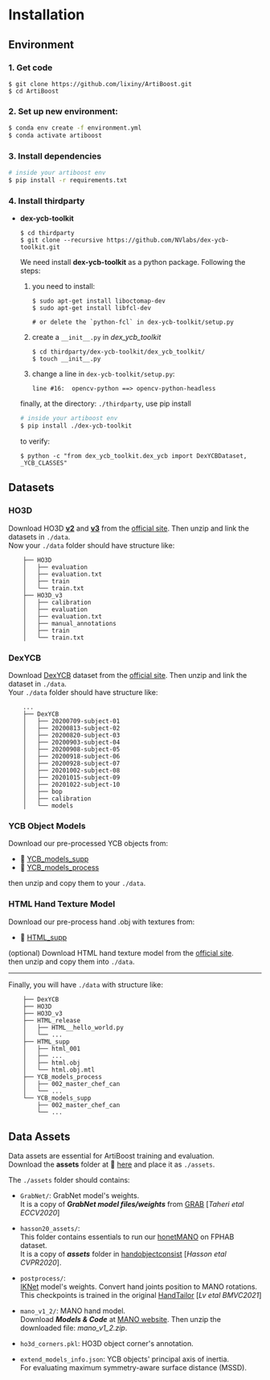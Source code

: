 # Installation

## Environment

### 1. Get code

```shell
$ git clone https://github.com/lixiny/ArtiBoost.git
$ cd ArtiBoost
```

### 2. Set up new environment:

```sh
$ conda env create -f environment.yml
$ conda activate artiboost
```

### 3. Install dependencies

```sh
# inside your artiboost env
$ pip install -r requirements.txt
```

### 4. Install thirdparty

- **dex-ycb-toolkit**

  ```shell
  $ cd thirdparty
  $ git clone --recursive https://github.com/NVlabs/dex-ycb-toolkit.git
  ```

  We need install **dex-ycb-toolkit** as a python package. Following the steps:

  1. you need to install:

     ```shell
     $ sudo apt-get install liboctomap-dev
     $ sudo apt-get install libfcl-dev

     # or delete the `python-fcl` in dex-ycb-toolkit/setup.py
     ```

  2. create a `__init__.py` in _dex_ycb_toolkit_

     ```shell
     $ cd thirdparty/dex-ycb-toolkit/dex_ycb_toolkit/
     $ touch __init__.py
     ```

  3. change a line in `dex-ycb-toolkit/setup.py`:
     ```
     line #16:  opencv-python ==> opencv-python-headless
     ```

  finally, at the directory: `./thirdparty`, use pip install

  ```sh
  # inside your artiboost env
  $ pip install ./dex-ycb-toolkit
  ```

  to verify:

  ```shell
  $ python -c "from dex_ycb_toolkit.dex_ycb import DexYCBDataset, _YCB_CLASSES"
  ```

## Datasets

### HO3D

Download HO3D [**v2**](https://arxiv.org/abs/1907.01481.pdf) and [**v3**](https://arxiv.org/abs/2107.00887) from the [official site](https://www.tugraz.at/index.php?id=40231). Then unzip and link the datasets in `./data`.  
Now your `./data` folder should have structure like:

```
    ├── HO3D
    │   ├── evaluation
    │   ├── evaluation.txt
    │   ├── train
    │   └── train.txt
    ├── HO3D_v3
    │   ├── calibration
    │   ├── evaluation
    │   ├── evaluation.txt
    │   ├── manual_annotations
    │   ├── train
    │   └── train.txt
```

### DexYCB

Download [DexYCB](https://arxiv.org/abs/2104.04631) dataset from the [official site](https://dex-ycb.github.io). Then unzip and link the dataset in `./data`.  
Your `./data` folder should have structure like:

```
    ...
    ├── DexYCB
    │   ├── 20200709-subject-01
    │   ├── 20200813-subject-02
    │   ├── 20200820-subject-03
    │   ├── 20200903-subject-04
    │   ├── 20200908-subject-05
    │   ├── 20200918-subject-06
    │   ├── 20200928-subject-07
    │   ├── 20201002-subject-08
    │   ├── 20201015-subject-09
    │   ├── 20201022-subject-10
    │   ├── bop
    │   ├── calibration
    │   └── models
```

### YCB Object Models

Download our pre-processed YCB objects from:

- :link: [YCB_models_supp](https://huggingface.co/lixiny/ArtiBoost/blob/main/data/YCB_models_supp.zip)
- :link:  [YCB_models_process](https://huggingface.co/lixiny/ArtiBoost/blob/main/data/YCB_models_process.zip)

then unzip and copy them to your `./data`.

### HTML Hand Texture Model

Download our pre-process hand .obj with textures from:

- :link: [HTML_supp](https://huggingface.co/lixiny/ArtiBoost/blob/main/data/HTML_supp.zip)

(optional) Download HTML hand texture model from the [official site](https://handtracker.mpi-inf.mpg.de/projects/HandTextureModel/).  
then unzip and copy them into `./data`.

---

Finally, you will have `./data` with structure like:

```
    ├── DexYCB
    ├── HO3D
    ├── HO3D_v3
    ├── HTML_release
    │   ├── HTML__hello_world.py
    │   └── ...
    ├── HTML_supp
    │   ├── html_001
    │   ├── ...
    │   ├── html.obj
    │   └── html.obj.mtl
    ├── YCB_models_process
    │   ├── 002_master_chef_can
    │   └── ...
    └── YCB_models_supp
        ├── 002_master_chef_can
        └── ...
```

## Data Assets

Data assets are essential for ArtiBoost training and evaluation.  
Download the **assets** folder at :link: [here](https://huggingface.co/lixiny/ArtiBoost/tree/main/assets) and place it as `./assets`.

The `./assets` folder should contains:

- `GrabNet/`: GrabNet model's weights.  
   It is a copy of **_GrabNet model files/weights_** from [GRAB](https://grab.is.tue.mpg.de/index.html) [_Taheri etal ECCV2020_]
- `hasson20_assets/`:  
   This folder contains essentials to run our [honetMANO](../anakin/models/honetMANO.py) on FPHAB dataset.  
   It is a copy of _**assets**_ folder in [handobjectconsist](https://github.com/hassony2/handobjectconsist) [_Hasson etal CVPR2020_].

- `postprocess/`:  
   [IKNet](../anakin/postprocess/iknet/model.py) model's weights. Convert hand joints position to MANO rotations.  
   This checkpoints is trained in the original [HandTailor](https://github.com/LyuJ1998/HandTailor) [_Lv etal BMVC2021_]

- `mano_v1_2/`: MANO hand model.  
   Download **_Models & Code_** at [MANO website](https://mano.is.tue.mpg.de/download.php). Then unzip the downloaded file: _mano_v1_2.zip_.

- `ho3d_corners.pkl`: HO3D object corner's annotation.
- `extend_models_info.json`: YCB objects' principal axis of inertia.  
   For evaluating maximum symmetry-aware surface distance (MSSD).
